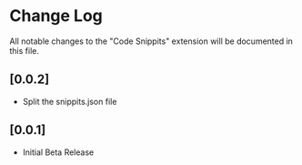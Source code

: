 # Change Log
All notable changes to the "Code Snippits" extension will be documented in this file.

## [0.0.2]
- Split the snippits.json file

## [0.0.1]
- Initial Beta Release
